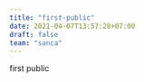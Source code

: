 ```yaml
---
title: "first-public"
date: 2021-04-07T13:57:28+07:00
draft: false
team: "sanca"
---
```



first public

